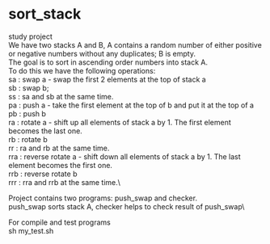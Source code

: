 # sort_stack
study project \
We have two stacks A and B, A contains a random number of either positive or negative numbers without any duplicates; B is empty. \
The goal is to sort in ascending order numbers into stack A.\
To do this we have the following operations:\
sa : swap a - swap the first 2 elements at the top of stack a\
sb : swap b;\
ss : sa and sb at the same time.\
pa : push a - take the first element at the top of b and put it at the top of a\
pb : push b\
ra : rotate a - shift up all elements of stack a by 1. The first element becomes the last one.\
rb : rotate b\
rr : ra and rb at the same time.\
rra : reverse rotate a - shift down all elements of stack a by 1. The last element becomes the first one.\
rrb : reverse rotate b\
rrr : rra and rrb at the same time.\

Project contains two programs: push_swap and checker.\
push_swap sorts stack A, checker helps to check result of push_swap\

For compile and test programs\
sh my_test.sh
